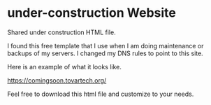 # under-construction Website
Shared under construction HTML file.

I found this free template that I use when I am doing maintenance or backups of my servers.
I changed my DNS rules to point to this site.

Here is an example of what it looks like.

https://comingsoon.tovartech.org/

Feel free to download this html file and customize to your needs.

